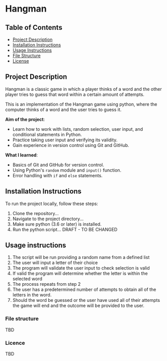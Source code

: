 # Hangman
## Table of Contents
- [Project Description](#project-description)
- [Installation Instructions](#installation-instructions)
- [Usage Instructions](#usage-instructions)
- [File Structure](#file-structure)
- [License](#license)

## Project Description
Hangman is a classic game in which a player thinks of a word and the other player tries to guess that word within a certain amount of attempts.

This is an implementation of the Hangman game using python, where the computer thinks of a word and the user tries to guess it. 


**Aim of the project**:
- Learn how to work with lists, random selection, user input, and conditional statements in Python.
- Practice taking user input and verifying its validity.
- Gain experience in version control using Git and GitHub.

**What I learned**:
- Basics of Git and GitHub for version control.
- Using Python's `random` module and `input()` function.
- Error handling with `if` and `else` statements.
  
## Installation Instructions
To run the project locally, follow these steps:
1. Clone the repository...
2. Navigate to the project directory...
3. Make sure python (3.6 or later) is installed.
4. Run the python script...
DRAFT - TO BE CHANGED

## Usage instructions
1. The script will be run providing a random name from a defined list
2. The user will input a letter of their choice
3. The program will validate the user input to check selection is valid
4. If valid the program will determine whether the letter is within the selected word
5. The process repeats from step 2
6. The user has a predetermined number of attempts to obtain all of the letters in the word.
7. Should the word be guessed or the user have used all of their attempts the game will end and the outcome will be provided to the user.

### File structure
TBD
### Licence
TBD
